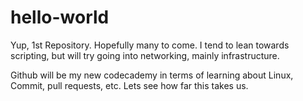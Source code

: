 # hello-world

Yup, 1st Repository. Hopefully many to come.
I tend to lean towards scripting, but will try going into networking, mainly infrastructure.

Github will be my new codecademy in terms of learning about Linux, Commit, pull requests, etc.
Lets see how far this takes us.
